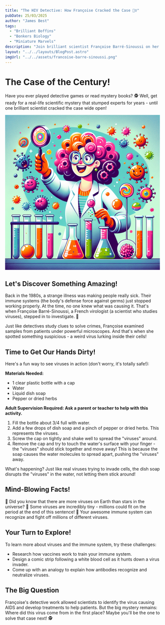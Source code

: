 ```yaml
---
title: "The HIV Detective: How Françoise Cracked the Case 🕵️‍♀️"
pubDate: 25/03/2025
author: "James Best"
tags:
  - "Brilliant Boffins"
  - "Bonkers Biology"
  - "Miniature Marvels"
description: "Join brilliant scientist Françoise Barré-Sinoussi on her quest to solve one of science's biggest mysteries - the cause of AIDS! Get ready for an exciting journey into the microscopic world of viruses and the amazing immune system."
layout: "../../layouts/BlogPost.astro"
imgUrl: "../../assets/francoise-barre-sinoussi.png"
---
```


# The Case of the Century!

Have you ever played detective games or read mystery books? 🕵️ Well, get ready for a real-life scientific mystery that stumped experts for years - until one brilliant scientist cracked the case wide open!

![The HIV Detective: How Françoise Cracked the Case 🕵️‍♀️](../../assets/francoise-barre-sinoussi.png)

## Let's Discover Something Amazing!

Back in the 1980s, a strange illness was making people really sick. Their immune systems (the body's defense force against germs) just stopped working properly. At the time, no one knew what was causing it. That's when Françoise Barré-Sinoussi, a French virologist (a scientist who studies viruses), stepped in to investigate. 🔬

Just like detectives study clues to solve crimes, Françoise examined samples from patients under powerful microscopes. And that's when she spotted something suspicious - a weird virus lurking inside their cells!

## Time to Get Our Hands Dirty!

Here's a fun way to see viruses in action (don't worry, it's totally safe!):

**Materials Needed:**

- 1 clear plastic bottle with a cap
- Water
- Liquid dish soap
- Pepper or dried herbs

**Adult Supervision Required: Ask a parent or teacher to help with this activity.**

1. Fill the bottle about 3/4 full with water.
2. Add a few drops of dish soap and a pinch of pepper or dried herbs. This represents the viruses.
3. Screw the cap on tightly and shake well to spread the "viruses" around.
4. Remove the cap and try to touch the water's surface with your finger - the "viruses" should stick together and move away! This is because the soap causes the water molecules to spread apart, pushing the "viruses" away.

What's happening? Just like real viruses trying to invade cells, the dish soap disrupts the "viruses" in the water, not letting them stick around!

## Mind-Blowing Facts!

🤯 Did you know that there are more viruses on Earth than stars in the universe?
🌌 Some viruses are incredibly tiny - millions could fit on the period at the end of this sentence!
💪 Your awesome immune system can recognize and fight off millions of different viruses.

## Your Turn to Explore!

To learn more about viruses and the immune system, try these challenges:

- Research how vaccines work to train your immune system.
- Design a comic strip following a white blood cell as it hunts down a virus invader.
- Come up with an analogy to explain how antibodies recognize and neutralize viruses.

## The Big Question

Françoise's detective work allowed scientists to identify the virus causing AIDS and develop treatments to help patients. But the big mystery remains: Where did this virus come from in the first place? Maybe you'll be the one to solve that case next! 🕵️
